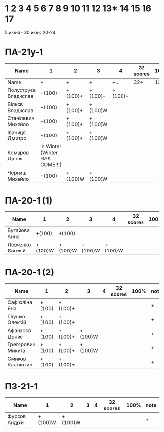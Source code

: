# 1 2 3 4 5 6 7 8 9 10 11 12 13* 14 15 16 17

5 июня - 30 июня
20-24


<!---
	素晴らしい
	優れた
	nailed it! 
	Supercalifragilisticexpialidocious
	You nailed it! Good job ^-^
	Nice job ^-^
	Great job ^-^
	Good job ^-^
	Well done!
	Excellent!
	Impressive *-*
	Magnificent!
	Great !!!
	Marvelous!!!
	Fantastic!!!
	Wonderful!!!
	Wondrous!!!
	AWESOME!!!
	Unbelievable!!!
	Craftable Minecraftable
	Brilliant!!!
	Flawless work :)
	
	
	Thanks for your persistence and curiosity (=
	
	90 A
	82 B
	75 C
	64 D
	60 E

	https://teams.microsoft.com/_?tenantId=830818fc-364e-47d9-9ecf-3c713418c728#/school/FileBrowserTabApp/%D0%9E%D0%B1%D1%89%D0%B8%D0%B9?threadId=19:a9577181dfca4a069ca83f3d7063a3dd@thread.tacv2&ctx=channel
		
	ООП
	ОС
	ФункАн
	ТеорВер - Послайко
	
-->




# ПА-21y-1
| Name                  | 1      | 2      | 3      | 4      | 32 scores    | __100%__ | note      |
| --------------------- | ------ | ------ | ------ | ------ | ------------ | -------- | --------- |
| Name                  | +      | +      | +      | +...   | 32+          | 130      | +++++++++ | 
| Полуструєв Владислав	| +(100) | +(100)+ | +(100)+ | +(100)+ | 	           | 	      | +         | EnigmaMaster+
| Вілков Владислав		| +(100) | +(100)+ | +(100)W| 		| 	           | 	      | +         | EnigmaMaster+
| Станілевич Михайло	| +(100) | +(100)+ | +(100)W| 		| 	           | 	      | +         |
| Іваниця Дмитро		| +(100) | +(100)+ | +(100)W| 		| 	           | 	      | +         |
| Комаров Даніїл		| in Winter (Winter HAS COME!!!) |  | 	   | 		| 	           | 	      | +         |
| Черниш Михайло 		| +(100) | +(100)W | +(100)W | 		| 	           | 	      | +         |

# ПА-20-1 (1) 
| Name                  | 1      | 2      | 3      | 4      | 32 scores    | __100%__ | note      |
| --------------------- | ------ | ------ | ------ | ------ | ------------ | -------- | --------- |
| Бугайова Анна			| +(100) | +(100) | 	   | 		| 	           | 	      | +         |
| Левченко Євгеній 		| +(100)W | +(100)W | +(100)W | +(100)W | | 	      | +         |

# ПА-20-1 (2)
| Name                  | 1      | 2      | 3      | 4      | 32 scores    | __100%__ | note      |
| --------------------- | ------ | ------ | ------ | ------ | ------------ | -------- | --------- |
| Сафіюліна Яна	   		| +(100) | +(100)+ | 	   | 		| 	           | 	      | +         | EnigmaMaster+
| Глушко Олексій   		| +(100) | +(100)+ | 	   | 		| 	           | 	      | +         | EnigmaMaster+
| Афанасєв Денис		| +(100) | +(100)+ | +(100)W | 		| 	           | 	      | +         |
| Грегорович Микита		| +(100) | +(100)+ | +(100)W | 		| 	           | 	      | +         | EnigmaMaster+ Umb Терновка
| Смиков Костянтин		| +(100) | +(100)+ | 	   | 		| 	           | 	      | +         |

# ПЗ-21-1
| Name                  | 1      | 2      | 3      | 4      | 32 scores    | __100%__ | note      |
| --------------------- | ------ | ------ | ------ | ------ | ------------ | -------- | --------- |
| Фурсов Андрій	   		| +(100)W | +(100)W | 	   | 		| 	           | 	      | +         | EnigmaMaster+

<!---
```
Отметки:
R - Report - ещё не загрузил отчёт
- - ко мне ещё не подходили
? - если доделают и ответят на вопросы 
+ - точно не меньше, надо посмотреть как остальные сдадут :D  
60+ - сдали лабы самыми первыми и просто замечательно всё сделали
. - начал сдавать
& - ссылка - указатель &(KAE)
* - изучить
! - вытягивал :)))
```
-->

<!---
Notes:
char buffer[7 * 1024 * 1024] = {};

if( rand() ) {
       char buffer[7 * 1024 * 1024] = {};
       printf( "%s", buffer );
    } else {
       char buffer[6 * 1024 * 1024] = {};
       printf( "%s", buffer );
    }
-->





